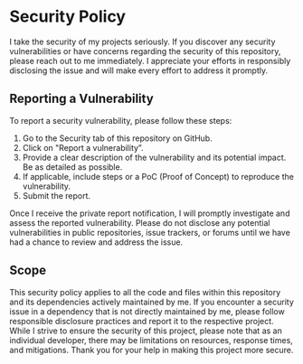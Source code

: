 # Security Policy

I take the security of my projects seriously. If you discover any security vulnerabilities or have concerns regarding the security of this repository, please reach out to me immediately. I appreciate your efforts in responsibly disclosing the issue and will make every effort to address it promptly.

## Reporting a Vulnerability

To report a security vulnerability, please follow these steps:

1. Go to the Security tab of this repository on GitHub.
2. Click on "Report a vulnerability”.
3. Provide a clear description of the vulnerability and its potential impact. Be as detailed as possible.
4. If applicable, include steps or a PoC (Proof of Concept) to reproduce the vulnerability.
5. Submit the report.

Once I receive the private report notification, I will promptly investigate and assess the reported vulnerability.
Please do not disclose any potential vulnerabilities in public repositories, issue trackers, or forums until we have had a chance to review and address the issue.

## Scope

This security policy applies to all the code and files within this repository and its dependencies actively maintained by me. If you encounter a security issue in a dependency that is not directly maintained by me, please follow responsible disclosure practices and report it to the respective project.
While I strive to ensure the security of this project, please note that as an individual developer, there may be limitations on resources, response times, and mitigations.
Thank you for your help in making this project more secure.